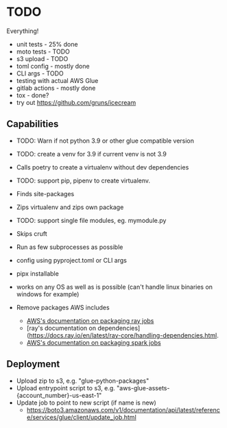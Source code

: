 # TODO

Everything!

- unit tests - 25% done
- moto tests - TODO
- s3 upload - TODO
- toml config - mostly done
- CLI args - TODO
- testing with actual AWS Glue
- gitlab actions - mostly done
- tox - done?
- try out https://github.com/gruns/icecream

## Capabilities

- TODO: Warn if not python 3.9 or other glue compatible version
- TODO: create a venv for 3.9 if current venv is not 3.9
- Calls poetry to create a virtualenv without dev dependencies
- TODO: support pip, pipenv to create virtualenv.
- Finds site-packages
- Zips virtualenv and zips own package
- TODO: support single file modules, eg. mymodule.py
- Skips cruft
- Run as few subprocesses as possible
- config using pyproject.toml or CLI args

- pipx installable
- works on any OS as well as is possible (can't handle linux binaries on windows for example)
- Remove packages AWS includes
    - [AWS's documentation on packaging ray jobs](https://docs.aws.amazon.com/glue/latest/dg/edit-script-ray-env-dependencies.html)
    - [ray's documentation on dependencies](https://docs.ray.io/en/latest/ray-core/handling-dependencies.html.
    - [AWS's documentation on packaging spark jobs](https://docs.aws.amazon.com/glue/latest/dg/aws-glue-programming-python-libraries.html)


## Deployment
- Upload zip to s3, e.g. "glue-python-packages"
- Upload entrypoint script to s3, e.g. "aws-glue-assets-{account_number}-us-east-1"
- Update job to point to new script (if name is new)
  - https://boto3.amazonaws.com/v1/documentation/api/latest/reference/services/glue/client/update_job.html
